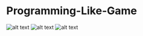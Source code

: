# Programming-Like-Game

![alt text](https://github.com/irahel/Programming-Like-Game/blob/master/Assets/title.png)
![alt text](https://github.com/irahel/Programming-Like-Game/blob/master/Assets/title2.png)
![alt text](https://github.com/irahel/Programming-Like-Game/blob/master/Assets/title3.png)
